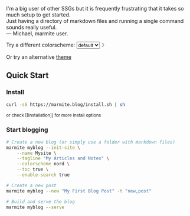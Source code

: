 >>>
I'm a big user of other SSGs but it is frequently frustrating that it takes so much setup to get started.  
Just having a directory of markdown files and running a single command sounds really useful.  
&mdash; Michael, marmite user.
>>>

<div style="padding-bottom:0;">
Try a different colorscheme:   <select name="colorscheme" class="colorscheme-toggle"><option value="default">default</option></select><span class="theme-toggle secondary" title="dark mode">&#9789;</span><br>

Or try an alternative [theme](https://marmite.blog/theme_template/)
</div>

## Quick Start

### Install

```bash
curl -sS https://marmite.blog/install.sh | sh
```

<small> or check [[Installation]] for more install options </small>

### Start blogging

```bash
# Create a new blog (or simply use a folder with markdown files)
marmite myblog --init-site \
    --name Mysite \
    --tagline "My Articles and Notes" \
    --colorscheme nord \
    --toc true \
    --enable-search true 

# Create a new post
marmite myblog --new "My First Blog Post" -t "new,post"

# Build and serve the blog
marmite myblog --serve
```